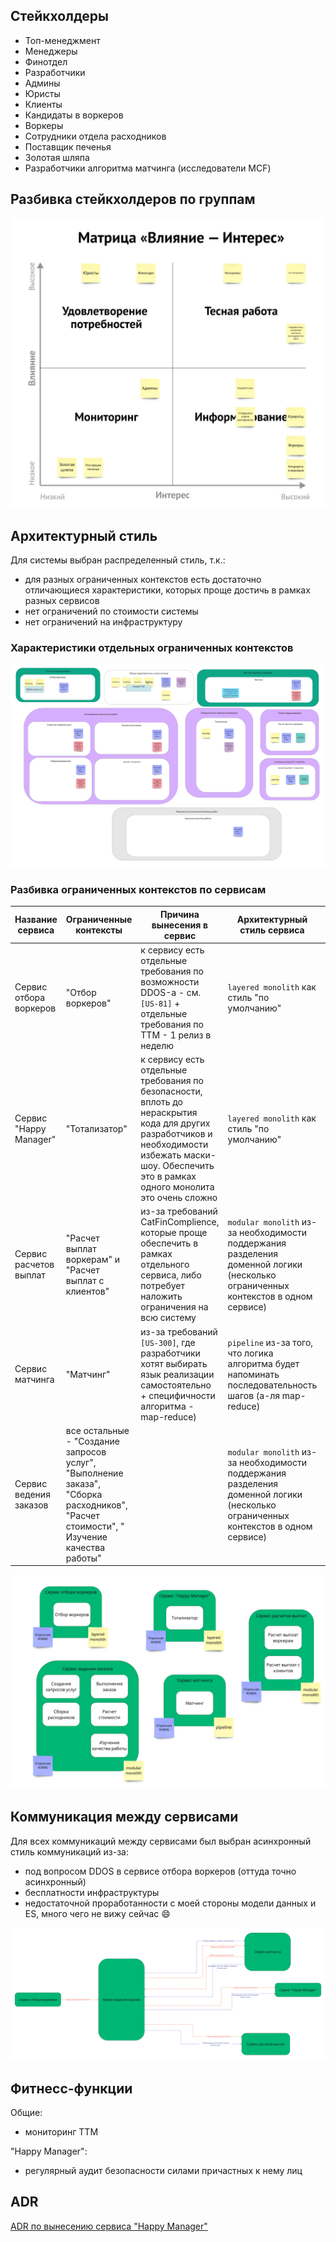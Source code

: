 ## Стейкхолдеры

- Топ-менеджмент
- Менеджеры
- Финотдел
- Разработчики
- Админы
- Юристы
- Клиенты
- Кандидаты в воркеров
- Воркеры
- Сотрудники отдела расходников
- Поставщик печенья
- Золотая шляпа
- Разработчики алгоритма матчинга (исследователи MCF)

## Разбивка стейкхолдеров по группам

![Стейкхолдеры по группам](Stakeholder_groups.jpg)

## Архитектурный стиль

Для системы выбран распределенный стиль, т.к.:
- для разных ограниченных контекстов есть достаточно отличающиеся характеристики, которых проще достичь в рамках разных сервисов
- нет ограничений по стоимости системы
- нет ограничений на инфраструктуру

### Характеристики отдельных ограниченных контекстов

![Характеристики отдельных ограниченных контекстов](Bounded_contexts_properties.jpg)

### Разбивка ограниченных контекстов по сервисам

|Название сервиса|Ограниченные контексты|Причина вынесения в сервис|Архитектурный стиль сервиса|БД для сервиса|
|---|---|---|---|---|
|Сервис отбора воркеров|"Отбор воркеров"|к сервису есть отдельные требования по возможности DDOS-а - см. `[US-81]` + отдельные требования по TTM - 1 релиз в неделю|`layered monolith` как стиль "по умолчанию"|из-за бесплатности инфраструктуры выбран вариант с отдельной RDBMS|
|Сервис "Happy Manager"|"Тотализатор"|к сервису есть отдельные требования по безопасности, вплоть до нераскрытия кода для других разработчиков и необходимости избежать маски-шоу. Обеспечить это в рамках одного монолита это очень сложно|`layered monolith` как стиль "по умолчанию"|из-за требований безопасности (потенциально необходимо уничтожить данные) + бесплатности инфраструктуры выбран вариант с отдельной RDBMS|
|Сервис расчетов выплат|"Расчет выплат воркерам" и "Расчет выплат с клиентов"|из-за требований CatFinComplience, которые проще обеспечить в рамках отдельного сервиса, либо потребует наложить ограничения на всю систему|`modular monolith` из-за необходимости поддержания разделения доменной логики (несколько ограниченных контекстов в одном сервисе)|из-за требований по CatFinComplience + бесплатности инфраструктуры выбран вариант с отдельной RDBMS|
|Сервис матчинга|"Матчинг"|из-за требований `[US-300]`, где разработчики хотят выбирать язык реализации самостоятельно + специфичности алгоритма - map-reduce)|`pipeline` из-за того, что логика алгоритма будет напоминать последовательность шагов (а-ля map-reduce)|из-за бесплатности инфраструктуры выбран вариант с отдельной RDBMS|
|Сервис ведения заказов|все остальные - "Создание запросов услуг", "Выполнение заказа", "Сборка расходников", "Расчет стоимости", " Изучение качества работы"||`modular monolith` из-за необходимости поддержания разделения доменной логики (несколько ограниченных контекстов в одном сервисе)|из-за бесплатности инфраструктуры выбран вариант с отдельной RDBMS|

![Разбивка ограниченных контекстов по сервисам](Bounded_contexts_by_services.jpg)

## Коммуникация между сервисами

Для всех коммуникаций между сервисами был выбран асинхронный стиль коммуникаций из-за:
- под вопросом DDOS в сервисе отбора воркеров (оттуда точно асинхронный)
- бесплатности инфраструктуры
- недостаточной проработанности с моей стороны модели данных и ES, много чего не вижу сейчас :smile:

![Коммуникация между сервисами](Services_communication.jpg)

## Фитнесс-функции

Общие:
- мониторинг TTM

"Happy Manager":
- регулярный аудит безопасности силами причастных к нему лиц


## ADR

[ADR по вынесению сервиса "Happy Manager"](adr_001.md)
